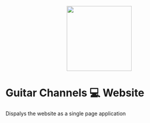 <p align="center">
  <img src="https://cdn.jsdelivr.net/gh/thomasbrueggemann/guitar-channels@1.2.5/public/img/banner.png" width="175" />
</p>

# Guitar Channels 💻 Website

Dispalys the website as a single page application
